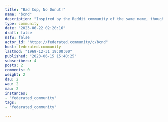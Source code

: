 ```yaml
---
title: "Bad Cop, No Donut!" 
name: "bcnd"
description: "Inspired by the Reddit community of the same name, though we have no affiliation."
type: community
date: "2023-06-22 02:20:16"
draft: false
nsfw: false
actor_id: "https://federated.community/c/bcnd"
host: federated.community
lastmod: "1969-12-31 19:00:00"
published: "2023-06-15 15:40:25"
subscribers: 4
posts: 2
comments: 0
weight: 2
dau: 2
wau: 2
mau: 2
instances:
- "federated_community"
tags: 
- "federated_community"

---
```


